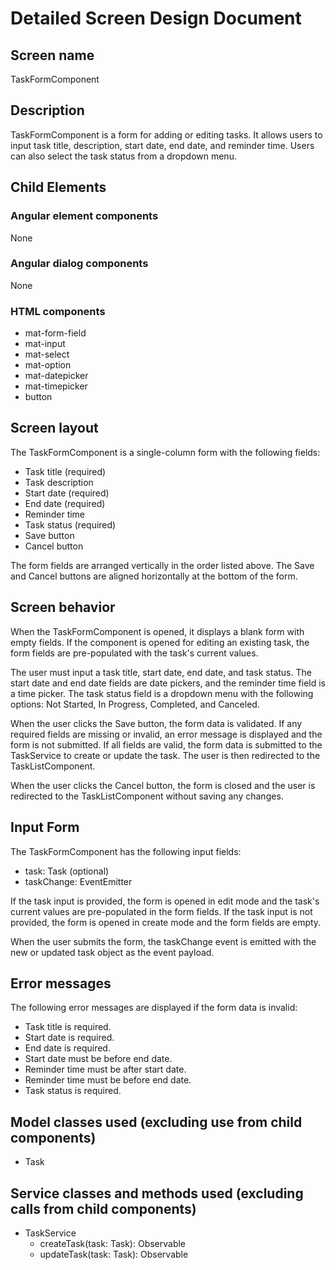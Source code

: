 # Detailed Screen Design Document
## Screen name
TaskFormComponent
## Description
TaskFormComponent is a form for adding or editing tasks. It allows users to input task title, description, start date, end date, and reminder time. Users can also select the task status from a dropdown menu.
## Child Elements
### Angular element components
None
### Angular dialog components
None
### HTML components
- mat-form-field
- mat-input
- mat-select
- mat-option
- mat-datepicker
- mat-timepicker
- button
## Screen layout
The TaskFormComponent is a single-column form with the following fields:
- Task title (required)
- Task description
- Start date (required)
- End date (required)
- Reminder time
- Task status (required)
- Save button
- Cancel button

The form fields are arranged vertically in the order listed above. The Save and Cancel buttons are aligned horizontally at the bottom of the form.
## Screen behavior
When the TaskFormComponent is opened, it displays a blank form with empty fields. If the component is opened for editing an existing task, the form fields are pre-populated with the task's current values.

The user must input a task title, start date, end date, and task status. The start date and end date fields are date pickers, and the reminder time field is a time picker. The task status field is a dropdown menu with the following options: Not Started, In Progress, Completed, and Canceled.

When the user clicks the Save button, the form data is validated. If any required fields are missing or invalid, an error message is displayed and the form is not submitted. If all fields are valid, the form data is submitted to the TaskService to create or update the task. The user is then redirected to the TaskListComponent.

When the user clicks the Cancel button, the form is closed and the user is redirected to the TaskListComponent without saving any changes.
## Input Form
The TaskFormComponent has the following input fields:
- task: Task (optional)
- taskChange: EventEmitter<Task>

If the task input is provided, the form is opened in edit mode and the task's current values are pre-populated in the form fields. If the task input is not provided, the form is opened in create mode and the form fields are empty.

When the user submits the form, the taskChange event is emitted with the new or updated task object as the event payload.
## Error messages
The following error messages are displayed if the form data is invalid:
- Task title is required.
- Start date is required.
- End date is required.
- Start date must be before end date.
- Reminder time must be after start date.
- Reminder time must be before end date.
- Task status is required.
## Model classes used (excluding use from child components)
- Task
## Service classes and methods used (excluding calls from child components)
- TaskService
  - createTask(task: Task): Observable<Task>
  - updateTask(task: Task): Observable<Task>
